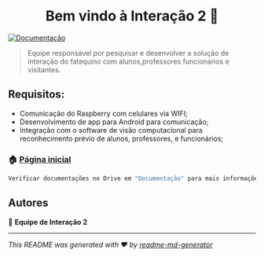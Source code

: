 <h1 align="center">Bem vindo à Interação 2 👋</h1>
<p>
  <a href="https://drive.google.com/drive/folders/1vMmdR_w9nzmovm2YNCHiq_UOCbGeY-M_" target="_blank">
    <img alt="Documentação" src="https://img.shields.io/badge/documentação-sim-brightgreen.svg" />
  </a>
</p>

> Equipe responsável por pesquisar e desenvolver a solução de interação do fatequino com alunos,professores funcionarios e visitantes.


## Requisitos:
- Comunicação do Raspberry com celulares via WIFI;
- Desenvolvimento de app para Android para comunicação;
- Integração com o software de visão computacional para reconhecimento prévio de alunos, professores, e funcionários;

### 🏠 [Página inicial](https://fatequino.com.br/construcao-do-fatequino/interacao/)


```sh
Verificar documentações no Drive em "Documentação" para mais informações
```

## Autores

👤 **Equipe de Interação 2**

***
_This README was generated with ❤️ by [readme-md-generator](https://github.com/kefranabg/readme-md-generator)_